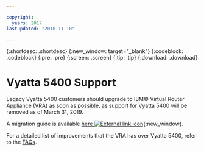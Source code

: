 ```yaml
---

copyright:
  years: 2017
lastupdated: "2018-11-10"

---
```


{:shortdesc: .shortdesc}
{:new_window: target="_blank"}
{:codeblock: .codeblock}
{:pre: .pre}
{:screen: .screen}
{:tip: .tip}
{:download: .download}

# Vyatta 5400 Support

Legacy Vyatta 5400 customers should upgrade to IBM© Virtual Router Appliance (VRA) as soon as possible, as support for Vyatta 5400 will be removed as of March 31, 2019.

A migration guide is available [here ![External link icon](../../icons/launch-glyph.svg "External link icon")](http://wpc.c320.edgecastcdn.net/00C320/Vyatta%205400%20to%20Virtual%20Router%20Appliance%20Upgrade%20Options.pdf){:new_window}.

For a detailed list of improvements that the VRA has over Vyatta 5400, refer to the [FAQs](/docs/infrastructure/virtual-router-appliance?topic=virtual-router-appliance-faqs-for-ibm-virtual-router-appliance#what-improvements-does-the-virtual-router-appliance-vyatta-5600-have-over-the-vyatta-5400-). 